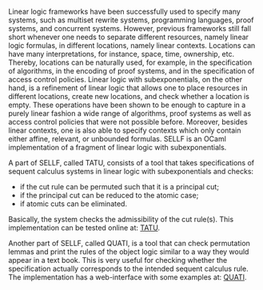 Linear logic frameworks have been successfully used to specify many systems, such as multiset rewrite systems, programming languages, proof systems, and concurrent systems. However, previous frameworks still fall short whenever one needs to
separate different resources, namely linear logic formulas,
in different locations, namely linear contexts. Locations can have many interpretations, for instance, space, time, ownership, etc. Thereby, locations can be naturally used, for example, in the specification of algorithms, in the encoding of proof systems, and in the specification of access control policies.
Linear logic with subexponentials, on the other hand,  is a
refinement of linear logic that allows one to place resources in different locations, create new locations, and check whether a location is empty. These operations have been shown to be enough to capture in a purely linear fashion a wide range of algorithms,
proof systems as well as access control policies that were not possible before. Moreover, besides linear contexts, one is also able to specify contexts which only contain either affine, relevant, or unbounded formulas.
SELLF is an OCaml implementation of a fragment of linear logic with subexponentials.

A part of SELLF, called TATU, consists of a tool that takes specifications of sequent calculus systems in linear logic with subexponentials and checks:

  * if the cut rule can be permuted such that it is a principal cut;
  * if the principal cut can be reduced to the atomic case;
  * if atomic cuts can be eliminated.

Basically, the system checks the admissibility of the cut rule(s). This implementation can be tested online at: [TATU](http://www.logic.at/people/giselle/tatu).

Another part of SELLF, called QUATI, is a tool that can check permutation lemmas and print the rules of the object logic similar to a way they would appear in a text book. This is very useful for checking whether the specification actually corresponds to the intended sequent calculus rule. The implementation has a web-interface with some examples at: [QUATI](http://www.logic.at/staff/giselle/quati).

